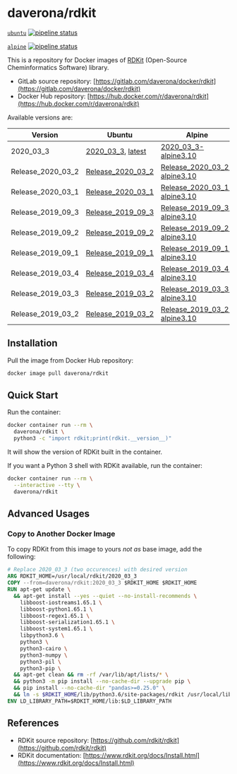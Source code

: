 # daverona/rdkit <!-- rdkit docker rdkit -->

[`ubuntu`](https://gitlab.com/daverona/docker/rdkit)
[![pipeline status](https://gitlab.com/daverona/docker/rdkit/badges/master/pipeline.svg)](https://gitlab.com/daverona/docker/rdkit/commits/master)

[`alpine`](https://gitlab.com/daverona/docker/rdkit/-/tree/alpine)
[![pipeline status](https://gitlab.com/daverona/docker/rdkit/badges/alpine/pipeline.svg)](https://gitlab.com/daverona/docker/rdkit/commits/alpine)

This is a repository for Docker images of [RDKit](https://github.com/rdkit/rdkit) (Open-Source Cheminformatics Software) library.

* GitLab source repository: [https://gitlab.com/daverona/docker/rdkit](https://gitlab.com/daverona/docker/rdkit)
* Docker Hub repository: [https://hub.docker.com/r/daverona/rdkit](https://hub.docker.com/r/daverona/rdkit)

Available versions are:

| Version | Ubuntu | Alpine |
|---|---|---|
| 2020\_03\_3 | [2020\_03\_3](https://gitlab.com/daverona/docker/rdkit/-/blob/2020_03_3/Dockerfile), [latest](https://gitlab.com/daverona/docker/rdkit/-/blob/2020_03_3/Dockerfile) | [2020\_03\_3-alpine3.10](https://gitlab.com/daverona/docker/rdkit/-/blob/2020_03_3-alpine3.10/Dockerfile) |
| Release\_2020\_03\_2 | [Release\_2020\_03\_2](https://gitlab.com/daverona/docker/rdkit/-/blob/Release_2020_03_2/Dockerfile) | [Release\_2020\_03\_2-alpine3.10](https://gitlab.com/daverona/docker/rdkit/-/blob/Release_2020_03_2-alpine3.10/Dockerfile) |
| Release\_2020\_03\_1 | [Release\_2020\_03\_1](https://gitlab.com/daverona/docker/rdkit/-/blob/Release_2020_03_1/Dockerfile) | [Release\_2020\_03\_1-alpine3.10](https://gitlab.com/daverona/docker/rdkit/-/blob/Release_2020_03_1-alpine3.10/Dockerfile) |
| Release\_2019\_09\_3 | [Release\_2019\_09\_3](https://gitlab.com/daverona/docker/rdkit/-/blob/Release_2019_09_3/Dockerfile) | [Release\_2019\_09\_3-alpine3.10](https://gitlab.com/daverona/docker/rdkit/-/blob/Release_2019_09_3-alpine3.10/Dockerfile) |
| Release\_2019\_09\_2 | [Release\_2019\_09\_2](https://gitlab.com/daverona/docker/rdkit/-/blob/Release_2019_09_2/Dockerfile) | [Release\_2019\_09\_2-alpine3.10](https://gitlab.com/daverona/docker/rdkit/-/blob/Release_2019_09_2-alpine3.10/Dockerfile) |
| Release\_2019\_09\_1 | [Release\_2019\_09\_1](https://gitlab.com/daverona/docker/rdkit/-/blob/Release_2019_09_1/Dockerfile) | [Release\_2019\_09\_1-alpine3.10](https://gitlab.com/daverona/docker/rdkit/-/blob/Release_2019_09_1-alpine3.10/Dockerfile) |
| Release\_2019\_03\_4 | [Release\_2019\_03\_4](https://gitlab.com/daverona/docker/rdkit/-/blob/Release_2019_03_4/Dockerfile) | [Release\_2019\_03\_4-alpine3.10](https://gitlab.com/daverona/docker/rdkit/-/blob/Release_2019_03_4-alpine3.10/Dockerfile) |
| Release\_2019\_03\_3 | [Release\_2019\_03\_2](https://gitlab.com/daverona/docker/rdkit/-/blob/Release_2019_03_3/Dockerfile) | [Release\_2019\_03\_3-alpine3.10](https://gitlab.com/daverona/docker/rdkit/-/blob/Release_2019_03_3-alpine3.10/Dockerfile) |
| Release\_2019\_03\_2 | [Release\_2019\_03\_2](https://gitlab.com/daverona/docker/rdkit/-/blob/Release_2019_03_2/Dockerfile) | [Release\_2019\_03\_2-alpine3.10](https://gitlab.com/daverona/docker/rdkit/-/blob/Release_2019_03_2-alpine3.10/Dockerfile) |

## Installation

Pull the image from Docker Hub repository:

```bash
docker image pull daverona/rdkit
```

## Quick Start

Run the container:

```bash
docker container run --rm \
  daverona/rdkit \
  python3 -c "import rdkit;print(rdkit.__version__)"
```

It will show the version of RDKit built in the container.

If you want a Python 3 shell with RDKit available, run the container:

```bash
docker container run --rm \
  --interactive --tty \
  daverona/rdkit
```

## Advanced Usages 

### Copy to Another Docker Image

To copy RDKit from this image to yours *not as* base image, add the following:

```dockerfile
# Replace 2020_03_3 (two occurences) with desired version
ARG RDKIT_HOME=/usr/local/rdkit/2020_03_3
COPY --from=daverona/rdkit:2020_03_3 $RDKIT_HOME $RDKIT_HOME
RUN apt-get update \
  && apt-get install --yes --quiet --no-install-recommends \
    libboost-iostreams1.65.1 \
    libboost-python1.65.1 \
    libboost-regex1.65.1 \
    libboost-serialization1.65.1 \
    libboost-system1.65.1 \
    libpython3.6 \
    python3 \
    python3-cairo \
    python3-numpy \
    python3-pil \
    python3-pip \
  && apt-get clean && rm -rf /var/lib/apt/lists/* \
  && python3 -m pip install --no-cache-dir --upgrade pip \
  && pip install --no-cache-dir "pandas>=0.25.0" \
  && ln -s $RDKIT_HOME/lib/python3.6/site-packages/rdkit /usr/local/lib/python3.6/dist-packages/rdkit
ENV LD_LIBRARY_PATH=$RDKIT_HOME/lib:$LD_LIBRARY_PATH
```

## References

* RDKit source repository: [https://github.com/rdkit/rdkit](https://github.com/rdkit/rdkit)
* RDKit documentation: [https://www.rdkit.org/docs/Install.html](https://www.rdkit.org/docs/Install.html)

